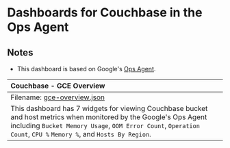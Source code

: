 # Dashboards for Couchbase in the Ops Agent

## Notes

- This dashboard is based on Google's [Ops Agent](https://cloud.google.com/stackdriver/docs/solutions/agents/ops-agent).

| Couchbase - GCE Overview                                                                                                                                                                                                                |
| :-------------------------------------------------------------------------------------------------------------------------------------------------------------------------------------------------------------------------------------- |
| Filename: [gce-overview.json](./gce-overview.json)                                                                                                                                                                                      |
| This dashboard has 7 widgets for viewing Couchbase bucket and host metrics when monitored by the Google's Ops Agent including  `Bucket Memory Usage`,  `OOM Error Count`, `Operation Count`, `CPU %` `Memory %`, and `Hosts By Region`. |
